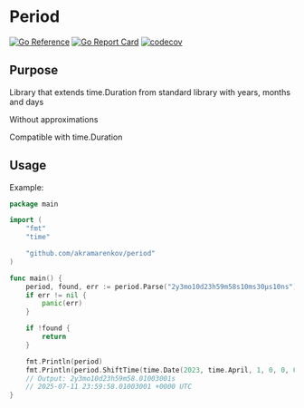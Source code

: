 # Period

[![Go Reference](https://pkg.go.dev/badge/github.com/akramarenkov/period.svg)](https://pkg.go.dev/github.com/akramarenkov/period)
[![Go Report Card](https://goreportcard.com/badge/github.com/akramarenkov/period)](https://goreportcard.com/report/github.com/akramarenkov/period)
[![codecov](https://codecov.io/gh/akramarenkov/period/releases/tag/v1.1.0/badge.svg?token=YOQ0EGT1H3)](https://codecov.io/gh/akramarenkov/period)

## Purpose

Library that extends time.Duration from standard library with years, months and days

Without approximations

Compatible with time.Duration

## Usage

Example:

```go
package main

import (
    "fmt"
    "time"

    "github.com/akramarenkov/period"
)

func main() {
    period, found, err := period.Parse("2y3mo10d23h59m58s10ms30µs10ns")
    if err != nil {
        panic(err)
    }

    if !found {
        return
    }

    fmt.Println(period)
    fmt.Println(period.ShiftTime(time.Date(2023, time.April, 1, 0, 0, 0, 0, time.UTC)))
    // Output: 2y3mo10d23h59m58.01003001s
    // 2025-07-11 23:59:58.01003001 +0000 UTC
}
```
